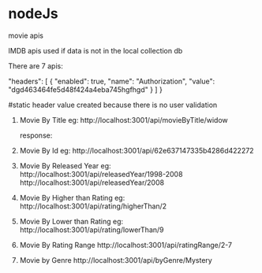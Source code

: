 # nodeJs

movie apis

IMDB apis used if data is not in the local collection db

There are 7 apis:

"headers": [
              {
                "enabled": true,
                "name": "Authorization",
                "value": "dgd463464fe5d48f424a4eba745hgfhgd"
              }
            ]
          }

#static header value created because there is no user validation

1. Movie By Title
    eg: http://localhost:3001/api/movieByTitle/widow

    response: 

2. Movie By Id
    eg: http://localhost:3001/api/62e637147335b4286d422272

3. Movie By Released Year
    eg: http://localhost:3001/api/releasedYear/1998-2008
        http://localhost:3001/api/releasedYear/2008

4. Movie By Higher than Rating
    eg: http://localhost:3001/api/rating/higherThan/2

5. Movie By Lower than Rating
    eg: http://localhost:3001/api/rating/lowerThan/9

6. Movie By Rating Range
    http://localhost:3001/api/ratingRange/2-7

7. Movie by Genre
    http://localhost:3001/api/byGenre/Mystery
